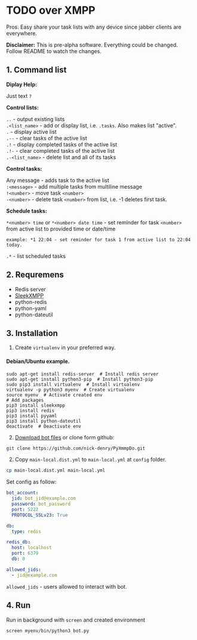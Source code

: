# TODO over XMPP

Pros. Easy share your task lists with any device since jabber clients are everywhere.

**Disclaimer:** This is pre-alpha software. Everything could be changed. Follow README to watch the changes. 

## 1. Command list

**Diplay Help:**

Just text `?`

**Control lists:**

`..` - output existing lists  
`.<list_name>` - add or display list, i.e. `.tasks`. Also makes list "active".  
`.` - display active list  
`.--` - clear tasks of the active list  
`.!` - display completed tasks of the active list  
`.!-` - clear completed tasks of the active list  
`.-<list_name>` - delete list and all of its tasks     

**Control tasks:**
    
Any message - adds task to the active list    
`:<message>` - add multiple tasks from multiline message  
`!<number>` - move task `<number>`  
`-<number>` - delete task `<number>` from list, i.e. -1 deletes first task.

**Schedule tasks:**

`*<number> time` or `*<number> date time` - set reminder for task `<number>` from active list to provided time or date/time
    
    example: *1 22:04 - set reminder for task 1 from active list to 22:04 today.

`.*` - list scheduled tasks
       
 

## 2. Requremens

- Redis server
- [SleekXMPP](https://github.com/fritzy/SleekXMPP)
- python-redis
- python-yaml
- python-dateutil

## 3. Installation

1. Create `virtualenv` in your preferred way.

#### Debian/Ubuntu example.

    sudo apt-get install redis-server  # Install redis server
    sudo apt-get install python3-pip  # Install python3-pip
    sudo pip3 install virtualenv  # Install virtualenv 
    virtualenv -p python3 myenv  # Create virtualenv
    source myenv  # Activate created env
    # Add packages
    pip3 install sleekxmpp
    pip3 install redis
    pip3 install pyyaml
    pip3 install python-dateutil
    deactivate  # Deactivate env
    
 

2. [Download bot files](https://github.com/nick-denry/PyXmmpDo/archive/master.zip) or clone form github:
```bash
git clone https://github.com/nick-denry/PyXmmpDo.git 
```

2. Copy `main-local.dist.yml` to `main-local.yml` at `config` folder.

```bash
cp main-local.dist.yml main-local.yml
```

Set config as follow:

```yaml
bot_account:
  jid: bot_jid@example.com
  password: bot_password
  port: 5222
  PROTOCOL_SSLv23: True

db:
  type: redis

redis_db:
  host: localhost
  port: 6379
  db: 0

allowed_jids:
  - jid@example.com
 ```
 
 `allowed_jids` - users allowed to interact with bot.

## 4. Run

Run in background with `screen` and created environment

```bash
screen myenv/bin/python3 bot.py 
```
